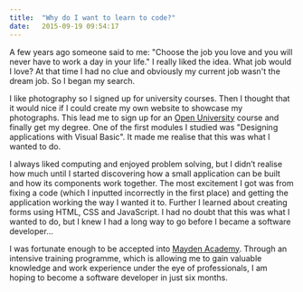 ```yaml
---
title:  "Why do I want to learn to code?"
date:   2015-09-19 09:54:17
---
```


A few years ago someone said to me: "Choose the job you love and you will never have to work a day in your life." I really liked the idea. What job would I love? At that time I had no clue and obviously my current job wasn't the dream job. So I began my search.

I like photography so I signed up for university courses. Then I thought that it would nice if I could create my own website to showcase my photographs. This lead me to sign up for an [Open University](http://www.open.ac.uk/) course and finally get my degree. One of the first modules I studied was "Designing applications with Visual Basic". It made me realise that this was what I wanted to do.

I always liked computing and enjoyed problem solving, but I didn’t realise how much until I started discovering how a small application can be built and how its components work together. The most excitement I got was from fixing a code (which I inputted incorrectly in the first place) and getting the application working the way I wanted it to. Further I learned about creating forms using HTML, CSS and JavaScript. I had no doubt that this was what I wanted to do, but I knew I had a long way to go before I became a software developer...

I was fortunate enough to be accepted into [Mayden Academy](http://www.maydenacademy.co.uk/). Through an intensive training programme, which is allowing me to gain valuable knowledge and work experience under the eye of professionals, I am hoping to become a software developer in just six months.
